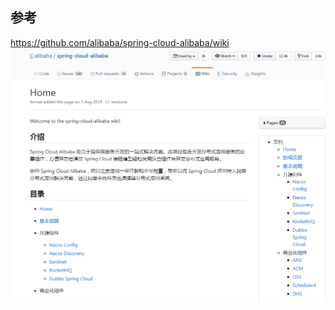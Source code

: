 ## 参考
https://github.com/alibaba/spring-cloud-alibaba/wiki
![img](/static/image/微信截图_20200402094652.png)